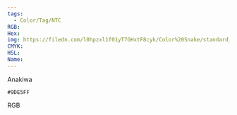 ```yaml
---
tags:
  - Color/Tag/NTC
RGB:
Hex:
img: https://filedn.com/l0hpzxl1f01yT7GHxtF8cyk/Color%20Snake/standard_csv_to_svg/9DE5FF.svg
CMYK:
HSL:
Name:
---
```

Anakiwa
```palette
#9DE5FF
```
RGB

